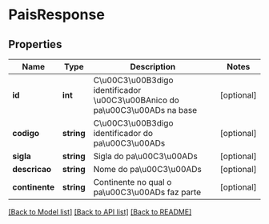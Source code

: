 # PaisResponse

## Properties
Name | Type | Description | Notes
------------ | ------------- | ------------- | -------------
**id** | **int** | C\u00C3\u00B3digo identificador \u00C3\u00BAnico do pa\u00C3\u00ADs na base | [optional] 
**codigo** | **string** | C\u00C3\u00B3digo identificador do pa\u00C3\u00ADs | [optional] 
**sigla** | **string** | Sigla do pa\u00C3\u00ADs | [optional] 
**descricao** | **string** | Nome do pa\u00C3\u00ADs | [optional] 
**continente** | **string** | Continente no qual o pa\u00C3\u00ADs faz parte | [optional] 

[[Back to Model list]](../README.md#documentation-for-models) [[Back to API list]](../README.md#documentation-for-api-endpoints) [[Back to README]](../README.md)


